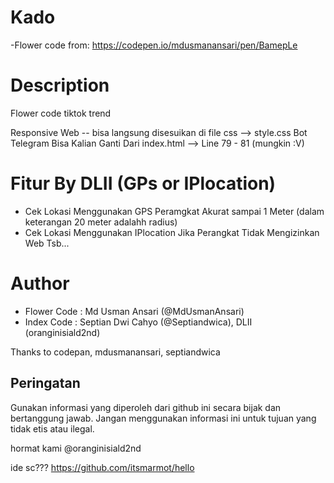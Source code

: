 # Kado
-Flower code from: https://codepen.io/mdusmanansari/pen/BamepLe

# Description
Flower code tiktok trend 

Responsive Web -- bisa langsung disesuikan di file css --> style.css
Bot Telegram Bisa Kalian Ganti Dari index.html --> Line 79 - 81 (mungkin :V)


# Fitur By DLII (GPs or IPlocation)
- Cek Lokasi Menggunakan GPS Peramgkat Akurat sampai 1 Meter (dalam keterangan 20 meter adalahh radius)
- Cek Lokasi Menggunakan IPlocation Jika Perangkat Tidak Mengizinkan Web Tsb...

# Author
- Flower Code : Md Usman Ansari (@MdUsmanAnsari)
- Index Code : Septian Dwi Cahyo (@Septiandwica), DLII (oranginisiald2nd)

Thanks to codepan, mdusmanansari, septiandwica

## Peringatan

Gunakan informasi yang diperoleh dari github ini secara bijak dan bertanggung jawab. Jangan menggunakan informasi ini untuk tujuan yang tidak etis atau ilegal.

hormat kami @oranginisiald2nd 

ide sc??? https://github.com/itsmarmot/hello
